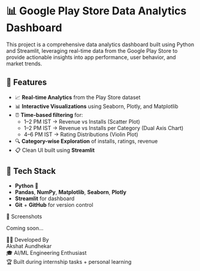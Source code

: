 # 📊 Google Play Store Data Analytics Dashboard

This project is a comprehensive data analytics dashboard built using Python and Streamlit, leveraging real-time data from the Google Play Store to provide actionable insights into app performance, user behavior, and market trends.

## 🚀 Features

- 📈 **Real-time Analytics** from the Play Store dataset
- 📊 **Interactive Visualizations** using Seaborn, Plotly, and Matplotlib
- ⏰ **Time-based filtering** for:
  - 1–2 PM IST → Revenue vs Installs (Scatter Plot)
  - 1–2 PM IST → Revenue vs Installs per Category (Dual Axis Chart)
  - 4–6 PM IST → Rating Distributions (Violin Plot)
- 🔍 **Category-wise Exploration** of installs, ratings, revenue
- 📋 Clean UI built using **Streamlit**

## 🧠 Tech Stack

- **Python** 🐍
- **Pandas**, **NumPy**, **Matplotlib**, **Seaborn**, **Plotly**
- **Streamlit** for dashboard
- **Git** + **GitHub** for version control

📸 Screenshots  
<!-- Add screenshots here -->  
Coming soon...

🧑‍💻 Developed By  
Akshat Aundhekar  
🎓 AI/ML Engineering Enthusiast  
🏆 Built during internship tasks + personal learning
